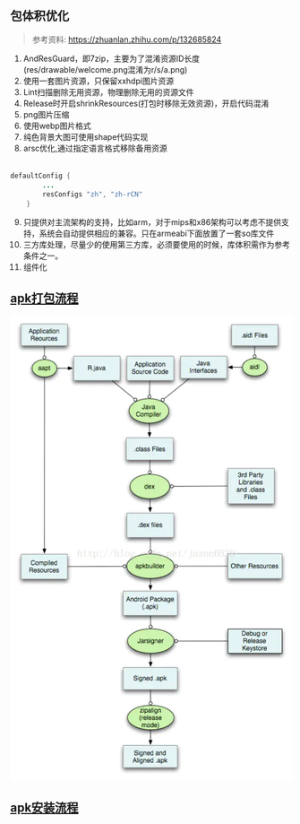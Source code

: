 ## 包体积优化

> 参考资料: https://zhuanlan.zhihu.com/p/132685824

1. AndResGuard，即7zip，主要为了混淆资源ID长度(res/drawable/welcome.png混淆为r/s/a.png)
2. 使用一套图片资源，只保留xxhdpi图片资源
3. Lint扫描删除无用资源，物理删除无用的资源文件
4. Release时开启shrinkResources(打包时移除无效资源)，开启代码混淆
5. png图片压缩
6. 使用webp图片格式
7. 纯色背景大图可使用shape代码实现
8. arsc优化,通过指定语言格式移除备用资源

```java

defaultConfig {
        ...
        resConfigs "zh", "zh-rCN"
    }

```

9. 只提供对主流架构的支持，比如arm，对于mips和x86架构可以考虑不提供支持，系统会自动提供相应的兼容。只在armeabi下面放置了一套so库文件
10. 三方库处理，尽量少的使用第三方库，必须要使用的时候，库体积需作为参考条件之一。
11. 组件化


## [apk打包流程](https://www.jianshu.com/p/d29c37dda256)
![avatar](../img/apk_package.webp)


## [apk安装流程](http://www.androidchina.net/6667.html)

